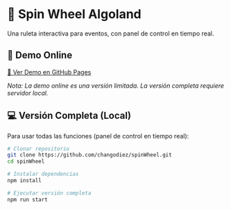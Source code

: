 # 🎡 Spin Wheel Algoland

Una ruleta interactiva para eventos, con panel de control en tiempo real.

## 🚀 Demo Online

[🔗 Ver Demo en GitHub Pages](https://tu-usuario.github.io/spinWheel/)

*Nota: La demo online es una versión limitada. La versión completa requiere servidor local.*

## 💻 Versión Completa (Local)

Para usar todas las funciones (panel de control en tiempo real):

```bash
# Clonar repositorio
git clone https://github.com/changodiez/spinWheel.git
cd spinWheel

# Instalar dependencias
npm install

# Ejecutar versión completa
npm run start